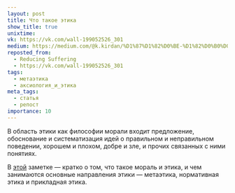 ```yaml
---
layout: post
title: Что такое этика
show_title: true
unixtime: 
vk: https://vk.com/wall-199052526_301
medium: https://medium.com/@k.kirdan/%D1%87%D1%82%D0%BE-%D1%82%D0%B0%D0%BA%D0%BE%D0%B5-%D1%8D%D1%82%D0%B8%D0%BA%D0%B0-dec3ba09d530
reposted_from:
  - Reducing Suffering
  - https://vk.com/wall-199052526_301
tags:
  - метаэтика
  - аксиология_и_этика
meta_tags:
  - статья
  - репост
importance: 10
---
```

В область этики как философии морали входит предложение, обоснование и систематизация идей о правильном и неправильном поведении, хорошем и плохом, добре и зле, и прочих связанных с ними понятиях.

В [этой](https://reducingsuffering.github.io/what-is-ethics.html) заметке — кратко о том, что такое мораль и этика, и чем занимаются основные направления этики — метаэтика, нормативная этика и прикладная этика.